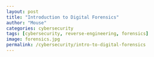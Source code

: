 ```yaml
---
layout: post
title: "Introduction to Digital Forensics"
author: "Mouse"
categories: cybersecurity
tags: [cybersecurity, reverse-engineering, forensics]
image: forensics.jpg
permalink: /cybersecurity/intro-to-digital-forensics
---
```

